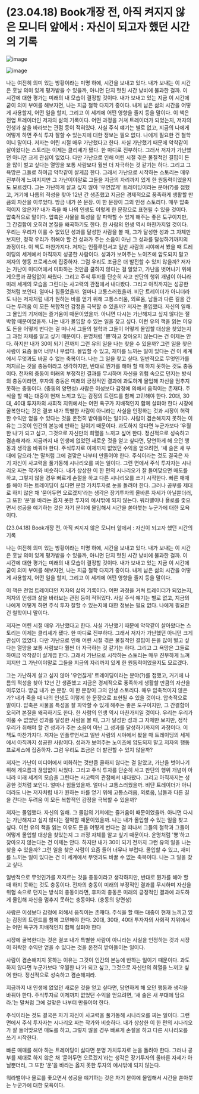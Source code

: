# (23.04.18) Book개장 전, 아직 켜지지 않은 모니터 앞에서 : 자신이 되고자 했던 시간의 기록

![image](https://postfiles.pstatic.net/MjAyNTA0MDRfMTQx/MDAxNzQzNzYxMDgzMTQ5.YL22pYBf2aMrGCfQFAYTvz4ofmsxQWHGoIBuUAdhJ10g.hinWmJ6Js21D0FkW52jumUhvSZZ6VZStWZmWHdp05GYg.PNG/image.png?type=w773)

![image](https://postfiles.pstatic.net/MjAyNTA0MDRfMTQx/MDAxNzQzNzYxMDgzMTQ5.YL22pYBf2aMrGCfQFAYTvz4ofmsxQWHGoIBuUAdhJ10g.hinWmJ6Js21D0FkW52jumUhvSZZ6VZStWZmWHdp05GYg.PNG/image.png?type=w773)

나는 여전히 의미 있는 방황이라는 미명 하에, 시간을 보내고 있다. 내가 보내는 이 시간은 훗날 의미 있게 평가받을 수 있을까, 아니면 단지 헛된 시간 낭비에 불과한 걸까. 이 시간에 대한 평가는 미래의 내 모습이 결정할 것이다. 내가 보내고 있는 지금 이 시간에 굳이 의미 부여를 해보자면, 나는 지금 철학 다지기 중이다. 내게 남은 삶의 시간을 어떻게 사용할지, 어떤 일을 할지, 그리고 이 세계에 어떤 영향을 줄지 등을 말이다.
이 책은 전업 트레이더인 저자의 삶의 기록이다. 어떤 과정을 거쳐 트레이더가 되었는지, 저자의 인생과 삶을 바라보는 관점 등이 적혀있다. 사실 주식 얘기는 별로 없고, 지금의 나에게 어떻게 하면 주식 투자 잘할 수 있는지에 대한 정보는 필요 없다. 나에게 필요한 건 철학이니 말이다.
저자는 어린 시절 매우 가난했다고 한다. 사실 가난했기 때문에 악착같이 살아왔다는 스토리는 이제는 클리셰가 됐다. 한 마디로 진부하다. 그래서 저자가 가난했던 아니던 크게 관심이 없었다. 다만 가난으로 인해 어린 시절 겪은 물질적인 결핍이 돈을 많이 벌고 싶다는 열망을 보통 사람보다 훨씬 더 자극하는 것 같기는 하다. 그리고 그 욕망은 그들로 하여금 악착같이 살게끔 한다. 그래서 가난으로 시작하는 스토리는 매우 진부하게 느껴지지만 그 가난이야말로 그들을 지금의 자리까지 있게 한 원동력이었을지도 모르겠다.
그는 가난하게 살고 싶지 않아 '우연찮게' 트레이딩이라는 분야(?)를 접했고, 거기에 나름의 적성을 찾아 12년 간 생존했고 지금은 경제적으로 풍족하게 생활할 만큼의 자산을 이루었다. 방금 내가 쓴 문장. 이 한 문장이 그의 인생 스토리다. 매우 압축적이지 않은가? 내가 죽을 때 나의 인생도 이렇게 한 문장으로 표현될 수 있을 것이다. 압축적으로 말이다. 압축은 사물을 특성을 잘 파악할 수 있게 해주는 좋은 도구이지만, 그 간결함이 오히려 본질을 왜곡하기도 한다. 한 사람의 인생 역시 마찬가지일 것이다. 우리는 우리가 이룰 수 없었던 성과를 달성한 사람을 볼 때, 그가 달성한 성과 그 자체만 보지만, 정작 우리가 취해야 할 건 성과가 주는 소음이 아닌 그 성과를 달성하기까지의 과정이다. 이 책도 마찬가지다. 저자는 인플루언서고 일반 사람의 시야에서 봤을 때 트레이딩의 세계에서 아직까지 성공한 사람이다. 성과가 보여주는 노이즈에 압도되지 말고 저자의 행동 프로세스에 집중하자. 그럼 우리도 조금은 더 발전할 수 있지 않을까?
저자는 가난이 미디어에서 미화하는 것만큼 쿨하지 않다는 걸 알았고, 가난을 벗어나기 위해 게으름과 끊임없이 싸웠다. 그리고 주식 투자를 단순히 사고 판단의 행위 개념이 아니라 미래 세계의 모습을 그린다는 사고력의 관점에서 내다봤다. 그리고 아직까지는 성공한 것처럼 보인다. 얼마나 힘들었을까. 얼마나 고통스러웠을까. 비단 트레이더가 아니더라도 나는 저자처럼 내가 원하는 바를 얻기 위해 고통스러움, 외로움, 남들과 다른 길을 간다는 두려움 이 모든 복합적인 감정을 극복할 수 있을까?
저자는 몰입했다. 자신의 일해. 그 몰입의 기저에는 즐거움이 때문이었을까. 아니면 다시는 가난해지고 싶지 않다는 절박함 때문이었을까. 나는 내가 몰입할 수 있는 일을 찾고 싶다. 이런 유의 책을 읽는 이유도 돈을 어떻게 번다는 걸 떠나서 그들의 철학과 그들이 어떻게 몰입할 대상을 찾았는지 그 과정 자체를 알고 싶기 때문이다. 운명처럼 '뿅'하고 찾아오지 않는다는 건 이제는 안다. 하지만 내가 30이 되기 전까지 그런 유의 일을 나는 찾을 수 있을까? 그런 일을 찾은 사람이 요즘 들어 너무나 부럽다. 몰입할 수 있고, 재미를 느끼는 일이 있다는 건 이 세계에서 무엇과도 바꿀 수 없는 축복이다. 나는 그 일을 찾고 싶다.
일반적으로 무엇인가를 저지르는 것을 충동이라고 생각하지만, 반대로 뭔가를 해야 할 때 하지 못하는 것도 충동이다. 전자의 충동이 미래의 부정적인 결과를 무시하며 자신을 위험 속으로 던지는 방식의 충동이라면, 후자의 충동은 미래의 긍정적인 결과에 과도하게 몰입해 자신을 멈추지 못하는 충동이다. (충동의 양면성)
사람은 이성보다 감정에 의해서 움직이는 존재다. 주식을 할 때는 대중이 현재 느끼고 있는 감정의 트렌드를 함께 고민해야 한다. 20대, 30대, 40대 투자자의 사회적 지위에서는 어떤 욕구가 지배적인지 함께 살펴야 한다
시장에 굴복한다는 것은 결코 내가 특별한 사람이 아니라는 사실을 인정하는 것과 시장이 허락한 수익만 얻을 수 있다는 것을 온전히 받아들이는 일이다.
사람이 겸손해지지 못하는 이유는 그것이 인간의 본능에 반하는 일이기 때문이다. 과도하지 않다면 누군가보다 ‘우월한 나’가 되고 싶고, 그것으로 자신만의 희열을 느끼고 싶어 한다. 정신적으로 성숙하고 겸손해져라.
지금까지 내 인생에 없었던 새로운 것을 얻고 싶다면, 당연하게 해 오던 행동과 생각을 바꿔야 한다. 주식투자로 이제까지 없었던 수익을 얻으려면, ‘새 술은 새 부대에 담으라.’는 말처럼 그에 걸맞은 나부터 만들어야 한다.
주식이라는 것도 결국은 자기 자신이 사고력을 풀가동해 시나리오를 짜는 일이다. 그런 면에서 주식 투자자는 시나리오 짜는 작가와 비슷하다. 내가 상상한 이 한 편의 시나리오가 잘 들어맞으면 매도를 하고, 그렇지 않을 경우 빠르게 손절을 하고 다른 시나리오를 쓰기 시작한다.
빠른 매매를 해야 하는 트레이딩이 싫다면 분명 가치투자로 눈을 돌려야 한다. 그러나 공부를 제대로 하지 않은 채 ‘묻어두면 오르겠지’라는 생각은 장기투자의 올바른 자세가 아닐뿐더러, 그 또한 ‘운’을 바라는 옳지 못한 투자의 예시밖에 되지 않는다.
워라밸이나 욜로를 좇으면서 성공을 얘기하는 것은 자기 분야에 몰입해서 시간을 쏟아붓는 누군가에 대한 모욕이다.

(23.04.18) Book개장 전, 아직 켜지지 않은 모니터 앞에서 : 자신이 되고자 했던 시간의 기록

나는 여전히 의미 있는 방황이라는 미명 하에, 시간을 보내고 있다. 내가 보내는 이 시간은 훗날 의미 있게 평가받을 수 있을까, 아니면 단지 헛된 시간 낭비에 불과한 걸까. 이 시간에 대한 평가는 미래의 내 모습이 결정할 것이다. 내가 보내고 있는 지금 이 시간에 굳이 의미 부여를 해보자면, 나는 지금 철학 다지기 중이다. 내게 남은 삶의 시간을 어떻게 사용할지, 어떤 일을 할지, 그리고 이 세계에 어떤 영향을 줄지 등을 말이다.

이 책은 전업 트레이더인 저자의 삶의 기록이다. 어떤 과정을 거쳐 트레이더가 되었는지, 저자의 인생과 삶을 바라보는 관점 등이 적혀있다. 사실 주식 얘기는 별로 없고, 지금의 나에게 어떻게 하면 주식 투자 잘할 수 있는지에 대한 정보는 필요 없다. 나에게 필요한 건 철학이니 말이다.

저자는 어린 시절 매우 가난했다고 한다. 사실 가난했기 때문에 악착같이 살아왔다는 스토리는 이제는 클리셰가 됐다. 한 마디로 진부하다. 그래서 저자가 가난했던 아니던 크게 관심이 없었다. 다만 가난으로 인해 어린 시절 겪은 물질적인 결핍이 돈을 많이 벌고 싶다는 열망을 보통 사람보다 훨씬 더 자극하는 것 같기는 하다. 그리고 그 욕망은 그들로 하여금 악착같이 살게끔 한다. 그래서 가난으로 시작하는 스토리는 매우 진부하게 느껴지지만 그 가난이야말로 그들을 지금의 자리까지 있게 한 원동력이었을지도 모르겠다.

그는 가난하게 살고 싶지 않아 '우연찮게' 트레이딩이라는 분야(?)를 접했고, 거기에 나름의 적성을 찾아 12년 간 생존했고 지금은 경제적으로 풍족하게 생활할 만큼의 자산을 이루었다. 방금 내가 쓴 문장. 이 한 문장이 그의 인생 스토리다. 매우 압축적이지 않은가? 내가 죽을 때 나의 인생도 이렇게 한 문장으로 표현될 수 있을 것이다. 압축적으로 말이다. 압축은 사물을 특성을 잘 파악할 수 있게 해주는 좋은 도구이지만, 그 간결함이 오히려 본질을 왜곡하기도 한다. 한 사람의 인생 역시 마찬가지일 것이다. 우리는 우리가 이룰 수 없었던 성과를 달성한 사람을 볼 때, 그가 달성한 성과 그 자체만 보지만, 정작 우리가 취해야 할 건 성과가 주는 소음이 아닌 그 성과를 달성하기까지의 과정이다. 이 책도 마찬가지다. 저자는 인플루언서고 일반 사람의 시야에서 봤을 때 트레이딩의 세계에서 아직까지 성공한 사람이다. 성과가 보여주는 노이즈에 압도되지 말고 저자의 행동 프로세스에 집중하자. 그럼 우리도 조금은 더 발전할 수 있지 않을까?

저자는 가난이 미디어에서 미화하는 것만큼 쿨하지 않다는 걸 알았고, 가난을 벗어나기 위해 게으름과 끊임없이 싸웠다. 그리고 주식 투자를 단순히 사고 판단의 행위 개념이 아니라 미래 세계의 모습을 그린다는 사고력의 관점에서 내다봤다. 그리고 아직까지는 성공한 것처럼 보인다. 얼마나 힘들었을까. 얼마나 고통스러웠을까. 비단 트레이더가 아니더라도 나는 저자처럼 내가 원하는 바를 얻기 위해 고통스러움, 외로움, 남들과 다른 길을 간다는 두려움 이 모든 복합적인 감정을 극복할 수 있을까?

저자는 몰입했다. 자신의 일해. 그 몰입의 기저에는 즐거움이 때문이었을까. 아니면 다시는 가난해지고 싶지 않다는 절박함 때문이었을까. 나는 내가 몰입할 수 있는 일을 찾고 싶다. 이런 유의 책을 읽는 이유도 돈을 어떻게 번다는 걸 떠나서 그들의 철학과 그들이 어떻게 몰입할 대상을 찾았는지 그 과정 자체를 알고 싶기 때문이다. 운명처럼 '뿅'하고 찾아오지 않는다는 건 이제는 안다. 하지만 내가 30이 되기 전까지 그런 유의 일을 나는 찾을 수 있을까? 그런 일을 찾은 사람이 요즘 들어 너무나 부럽다. 몰입할 수 있고, 재미를 느끼는 일이 있다는 건 이 세계에서 무엇과도 바꿀 수 없는 축복이다. 나는 그 일을 찾고 싶다.

일반적으로 무엇인가를 저지르는 것을 충동이라고 생각하지만, 반대로 뭔가를 해야 할 때 하지 못하는 것도 충동이다. 전자의 충동이 미래의 부정적인 결과를 무시하며 자신을 위험 속으로 던지는 방식의 충동이라면, 후자의 충동은 미래의 긍정적인 결과에 과도하게 몰입해 자신을 멈추지 못하는 충동이다. (충동의 양면성)

사람은 이성보다 감정에 의해서 움직이는 존재다. 주식을 할 때는 대중이 현재 느끼고 있는 감정의 트렌드를 함께 고민해야 한다. 20대, 30대, 40대 투자자의 사회적 지위에서는 어떤 욕구가 지배적인지 함께 살펴야 한다

시장에 굴복한다는 것은 결코 내가 특별한 사람이 아니라는 사실을 인정하는 것과 시장이 허락한 수익만 얻을 수 있다는 것을 온전히 받아들이는 일이다.

사람이 겸손해지지 못하는 이유는 그것이 인간의 본능에 반하는 일이기 때문이다. 과도하지 않다면 누군가보다 ‘우월한 나’가 되고 싶고, 그것으로 자신만의 희열을 느끼고 싶어 한다. 정신적으로 성숙하고 겸손해져라.

지금까지 내 인생에 없었던 새로운 것을 얻고 싶다면, 당연하게 해 오던 행동과 생각을 바꿔야 한다. 주식투자로 이제까지 없었던 수익을 얻으려면, ‘새 술은 새 부대에 담으라.’는 말처럼 그에 걸맞은 나부터 만들어야 한다.

주식이라는 것도 결국은 자기 자신이 사고력을 풀가동해 시나리오를 짜는 일이다. 그런 면에서 주식 투자자는 시나리오 짜는 작가와 비슷하다. 내가 상상한 이 한 편의 시나리오가 잘 들어맞으면 매도를 하고, 그렇지 않을 경우 빠르게 손절을 하고 다른 시나리오를 쓰기 시작한다.

빠른 매매를 해야 하는 트레이딩이 싫다면 분명 가치투자로 눈을 돌려야 한다. 그러나 공부를 제대로 하지 않은 채 ‘묻어두면 오르겠지’라는 생각은 장기투자의 올바른 자세가 아닐뿐더러, 그 또한 ‘운’을 바라는 옳지 못한 투자의 예시밖에 되지 않는다.

워라밸이나 욜로를 좇으면서 성공을 얘기하는 것은 자기 분야에 몰입해서 시간을 쏟아붓는 누군가에 대한 모욕이다.

